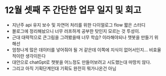 # 12월 셋째 주  간단한 업무 일지 및 회고

- 지난주 api 유지 보수 및 자연어 처리를 위한 다이얼로그 flow 짧은 스터디
- 블로그에 정리해놨으니 너무 러프하게 공부한 탓인지 모르는 것 투성이.
- 근대 대략적으로 큰그림을 그려봤을때 너무 학습? 이라해야되나 챗봇을 만들기 위해선
- 엄청나게 많은 데이터를 넣어줘야 될 거 같은데 이쪽에 지식이 없어서인지... 비효율적이란 생각이든다
- 대안으로 chatGpt로 챗봇을 어느정도 만들어보려고 시도했는대 마땅치 않다.
- 그리고 아직 기획단계인대 기획도 완전히 뭐가나온건 아님 